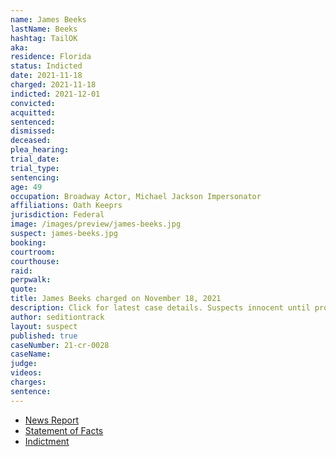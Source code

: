 ```yaml
---
name: James Beeks
lastName: Beeks
hashtag: TailOK
aka:
residence: Florida
status: Indicted
date: 2021-11-18
charged: 2021-11-18
indicted: 2021-12-01
convicted:
acquitted:
sentenced:
dismissed:
deceased:
plea_hearing:
trial_date:
trial_type:
sentencing:
age: 49
occupation: Broadway Actor, Michael Jackson Impersonator
affiliations: Oath Keeprs
jurisdiction: Federal
image: /images/preview/james-beeks.jpg
suspect: james-beeks.jpg
booking:
courtroom:
courthouse:
raid:
perpwalk:
quote:
title: James Beeks charged on November 18, 2021
description: Click for latest case details. Suspects innocent until proven guilty.
author: seditiontrack
layout: suspect
published: true
caseNumber: 21-cr-0028
caseName:
judge:
videos:
charges:
sentence:
---
```

- [News Report](https://www.wpsdlocal6.com/news/florida-man-playing-judas-in-jesus-christ-superstar-accused-in-jan-6-capitol-riot/article_031a5be2-4e45-11ec-b6e1-abd1cda0b6e9.html)
- [Statement of Facts](https://www.justice.gov/usao-dc/case-multi-defendant/file/1471116/download)
- [Indictment](https://www.justice.gov/usao-dc/case-multi-defendant/file/1515146/download)
